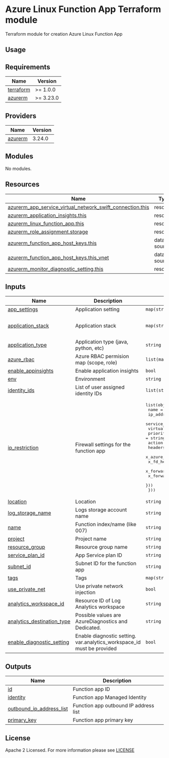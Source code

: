 # Azure Linux Function App Terraform module
Terraform module for creation Azure Linux Function App

## Usage

<!-- BEGIN_TF_DOCS -->
## Requirements

| Name | Version |
|------|---------|
| <a name="requirement_terraform"></a> [terraform](#requirement\_terraform) | >= 1.0.0 |
| <a name="requirement_azurerm"></a> [azurerm](#requirement\_azurerm) | >= 3.23.0 |

## Providers

| Name | Version |
|------|---------|
| <a name="provider_azurerm"></a> [azurerm](#provider\_azurerm) | 3.24.0 |

## Modules

No modules.

## Resources

| Name                                                                                                                                                                                      | Type        |
|-------------------------------------------------------------------------------------------------------------------------------------------------------------------------------------------|-------------|
| [azurerm_app_service_virtual_network_swift_connection.this](https://registry.terraform.io/providers/hashicorp/azurerm/latest/docs/resources/app_service_virtual_network_swift_connection) | resource    |
| [azurerm_application_insights.this](https://registry.terraform.io/providers/hashicorp/azurerm/latest/docs/resources/application_insights)                                                 | resource    |
| [azurerm_linux_function_app.this](https://registry.terraform.io/providers/hashicorp/azurerm/latest/docs/resources/linux_function_app)                                                     | resource    |
| [azurerm_role_assignment.storage](https://registry.terraform.io/providers/hashicorp/azurerm/latest/docs/resources/role_assignment)                                                        | resource    |
| [azurerm_function_app_host_keys.this](https://registry.terraform.io/providers/hashicorp/azurerm/latest/docs/data-sources/function_app_host_keys)                                          | data source |
| [azurerm_function_app_host_keys.this_vnet](https://registry.terraform.io/providers/hashicorp/azurerm/latest/docs/data-sources/function_app_host_keys)                                     | data source |
| [azurerm_monitor_diagnostic_setting.this](https://registry.terraform.io/providers/hashicorp/azurerm/latest/docs/resources/monitor_diagnostic_setting)                                     | resource    |

## Inputs

| Name                                                                                                                         | Description                                                            | Type                                                                                                                                                                                                                                                                                                                                                                                                                                                                                                            | Default                                                                                                                                                                                                                                           | Required |
|------------------------------------------------------------------------------------------------------------------------------|------------------------------------------------------------------------|-----------------------------------------------------------------------------------------------------------------------------------------------------------------------------------------------------------------------------------------------------------------------------------------------------------------------------------------------------------------------------------------------------------------------------------------------------------------------------------------------------------------|---------------------------------------------------------------------------------------------------------------------------------------------------------------------------------------------------------------------------------------------------|:--------:|
| <a name="input_app_settings"></a> [app\_settings](#input\_app\_settings)                                                     | Application setting                                                    | `map(string)`                                                                                                                                                                                                                                                                                                                                                                                                                                                                                                   | `{}`                                                                                                                                                                                                                                              |    no    |
| <a name="input_application_stack"></a> [application\_stack](#input\_application\_stack)                                      | Application stack                                                      | `map(string)`                                                                                                                                                                                                                                                                                                                                                                                                                                                                                                   | <pre>{<br>  "java_version": "11"<br>}</pre>                                                                                                                                                                                                       |    no    |
| <a name="input_application_type"></a> [application\_type](#input\_application\_type)                                         | Application type (java, python, etc)                                   | `string`                                                                                                                                                                                                                                                                                                                                                                                                                                                                                                        | `"java"`                                                                                                                                                                                                                                          |    no    |
| <a name="input_azure_rbac"></a> [azure\_rbac](#input\_azure\_rbac)                                                           | Azure RBAC permision map (scope, role)                                 | `list(map(string))`                                                                                                                                                                                                                                                                                                                                                                                                                                                                                             | `[]`                                                                                                                                                                                                                                              |    no    |
| <a name="input_enable_appinsights"></a> [enable\_appinsights](#input\_enable\_appinsights)                                   | Enable application insights                                            | `bool`                                                                                                                                                                                                                                                                                                                                                                                                                                                                                                          | `true`                                                                                                                                                                                                                                            |    no    |
| <a name="input_env"></a> [env](#input\_env)                                                                                  | Environment                                                            | `string`                                                                                                                                                                                                                                                                                                                                                                                                                                                                                                        | n/a                                                                                                                                                                                                                                               |   yes    |
| <a name="input_identity_ids"></a> [identity\_ids](#input\_identity\_ids)                                                     | List of user assigned identity IDs                                     | `list(string)`                                                                                                                                                                                                                                                                                                                                                                                                                                                                                                  | `null`                                                                                                                                                                                                                                            |    no    |
| <a name="input_ip_restriction"></a> [ip\_restriction](#input\_ip\_restriction)                                               | Firewall settings for the function app                                 | <pre>list(object({<br>    name                      = string<br>    ip_address                = string<br>    service_tag               = string<br>    virtual_network_subnet_id = string<br>    priority                  = string<br>    action                    = string<br>    headers = list(object({<br>      x_azure_fdid      = list(string)<br>      x_fd_health_probe = list(string)<br>      x_forwarded_for   = list(string)<br>      x_forwarded_host  = list(string)<br>    }))<br>  }))</pre> | <pre>[<br>  {<br>    "action": "Allow",<br>    "headers": null,<br>    "ip_address": null,<br>    "name": "allow_azure",<br>    "priority": "100",<br>    "service_tag": "AzureCloud",<br>    "virtual_network_subnet_id": null<br>  }<br>]</pre> |    no    |
| <a name="input_location"></a> [location](#input\_location)                                                                   | Location                                                               | `string`                                                                                                                                                                                                                                                                                                                                                                                                                                                                                                        | n/a                                                                                                                                                                                                                                               |   yes    |
| <a name="input_log_storage_name"></a> [log\_storage\_name](#input\_log\_storage\_name)                                       | Logs storage account name                                              | `string`                                                                                                                                                                                                                                                                                                                                                                                                                                                                                                        | n/a                                                                                                                                                                                                                                               |   yes    |
| <a name="input_name"></a> [name](#input\_name)                                                                               | Function index/name (like 007)                                         | `string`                                                                                                                                                                                                                                                                                                                                                                                                                                                                                                        | n/a                                                                                                                                                                                                                                               |   yes    |
| <a name="input_project"></a> [project](#input\_project)                                                                      | Project name                                                           | `string`                                                                                                                                                                                                                                                                                                                                                                                                                                                                                                        | n/a                                                                                                                                                                                                                                               |   yes    |
| <a name="input_resource_group"></a> [resource\_group](#input\_resource\_group)                                               | Resource group name                                                    | `string`                                                                                                                                                                                                                                                                                                                                                                                                                                                                                                        | n/a                                                                                                                                                                                                                                               |   yes    |
| <a name="input_service_plan_id"></a> [service\_plan\_id](#input\_service\_plan\_id)                                          | App Service plan ID                                                    | `string`                                                                                                                                                                                                                                                                                                                                                                                                                                                                                                        | n/a                                                                                                                                                                                                                                               |   yes    |
| <a name="input_subnet_id"></a> [subnet\_id](#input\_subnet\_id)                                                              | Subnet ID for the function app                                         | `string`                                                                                                                                                                                                                                                                                                                                                                                                                                                                                                        | `null`                                                                                                                                                                                                                                            |    no    |
| <a name="input_tags"></a> [tags](#input\_tags)                                                                               | Tags                                                                   | `map(string)`                                                                                                                                                                                                                                                                                                                                                                                                                                                                                                   | n/a                                                                                                                                                                                                                                               |   yes    |
| <a name="input_use_private_net"></a> [use\_private\_net](#input\_use\_private\_net)                                          | Use private network injection                                          | `bool`                                                                                                                                                                                                                                                                                                                                                                                                                                                                                                          | `false`                                                                                                                                                                                                                                           |    no    |
| <a name="input_analytics_workspace_id"></a> [analytics\_workspace\_id](#input\_analytics\_workspace\_id)                     | Resource ID of Log Analytics workspace                                 | `string`                                                                                                                                                                                                                                                                                                                                                                                                                                                                                                        | `null`                                                                                                                                                                                                                                            |    no    |
| <a name="input_analytics_destination_type"></a> [analytics\_destination\_type](#input\_analytics\_destination\_type)         | Possible values are AzureDiagnostics and Dedicated.                    | `string`                                                                                                                                                                                                                                                                                                                                                                                                                                                                                                        | `Dedicated`                                                                                                                                                                                                                                       |    no    |
| <a name="input_enable_diagnostic_setting"></a> [enable\_diagnostic\_setting](#input\_enable\_diagnostic\_setting)            | Enable diagnostic setting. var.analytics_workspace_id must be provided | `bool`                                                                                                                                                                                                                                                                                                                                                                                                                                                                                                          | `false`                                                                                                                                                                                                                                           |    no    |

## Outputs

| Name | Description |
|------|-------------|
| <a name="output_id"></a> [id](#output\_id) | Function app ID |
| <a name="output_identity"></a> [identity](#output\_identity) | Function app Managed Identity |
| <a name="output_outbound_ip_address_list"></a> [outbound\_ip\_address\_list](#output\_outbound\_ip\_address\_list) | Function app outbound IP address list |
| <a name="output_primary_key"></a> [primary\_key](#output\_primary\_key) | Function app primary key |
<!-- END_TF_DOCS -->

## License

Apache 2 Licensed. For more information please see [LICENSE](https://github.com/data-platform-hq/terraform-azurerm-function-app-linux/tree/main/LICENSE)
